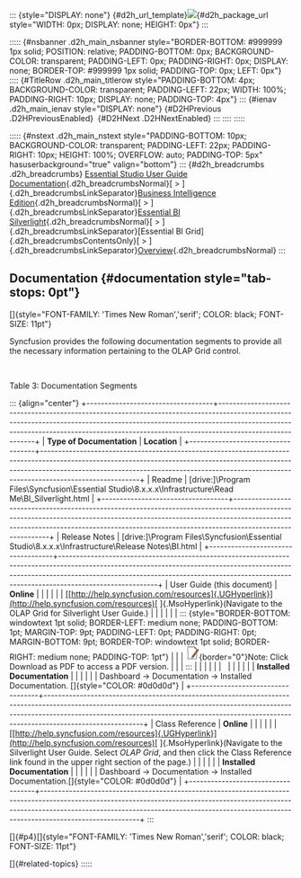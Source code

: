 ::: {style="DISPLAY: none"}
[](ms-xhelp:///?Id=d2h_url_template){#d2h_url_template}![](!package_url!){#d2h_package_url style="WIDTH: 0px; DISPLAY: none; HEIGHT: 0px"}
:::

::::: {#nsbanner .d2h_main_nsbanner style="BORDER-BOTTOM: #999999 1px solid; POSITION: relative; PADDING-BOTTOM: 0px; BACKGROUND-COLOR: transparent; PADDING-LEFT: 0px; PADDING-RIGHT: 0px; DISPLAY: none; BORDER-TOP: #999999 1px solid; PADDING-TOP: 0px; LEFT: 0px"}
:::: {#TitleRow .d2h_main_titlerow style="PADDING-BOTTOM: 4px; BACKGROUND-COLOR: transparent; PADDING-LEFT: 22px; WIDTH: 100%; PADDING-RIGHT: 10px; DISPLAY: none; PADDING-TOP: 4px"}
::: {#ienav .d2h_main_ienav style="DISPLAY: none"}
[](ms-xhelp:///?Id=48f40306-7445-43e6-9de1-bcf80df1ea82){#D2HPrevious .D2HPreviousEnabled}  [](ms-xhelp:///?Id=0fcfd061-ca69-4245-a0f1-597f2093b607){#D2HNext .D2HNextEnabled}
:::
::::
:::::

::::: {#nstext .d2h_main_nstext style="PADDING-BOTTOM: 10px; BACKGROUND-COLOR: transparent; PADDING-LEFT: 22px; PADDING-RIGHT: 10px; HEIGHT: 100%; OVERFLOW: auto; PADDING-TOP: 5px" hasuserbackground="true" valign="bottom"}
::: {#d2h_breadcrumbs .d2h_breadcrumbs}
[Essential Studio User Guide Documentation](ms-xhelp:///?Id=12457748-09e3-4d74-a240-8e049cedf030){.d2h_breadcrumbsNormal}[ \> ]{.d2h_breadcrumbsLinkSeparator}[Business Intelligence Edition](ms-xhelp:///?Id=fdf33dd8-62b2-47b9-ad7b-fc50e590bca5){.d2h_breadcrumbsNormal}[ \> ]{.d2h_breadcrumbsLinkSeparator}[Essential BI Silverlight](ms-xhelp:///?Id=c006b39c-6aa2-4637-b7de-3e7b6cb3f9f9){.d2h_breadcrumbsNormal}[ \> ]{.d2h_breadcrumbsLinkSeparator}[Essential BI Grid]{.d2h_breadcrumbsContentsOnly}[ \> ]{.d2h_breadcrumbsLinkSeparator}[Overview](ms-xhelp:///?Id=42543854-d9f2-4941-89af-f9b3a8452ed1){.d2h_breadcrumbsNormal}
:::

## Documentation {#documentation style="tab-stops: 0pt"}

[]{style="FONT-FAMILY: 'Times New Roman','serif'; COLOR: black; FONT-SIZE: 11pt"} 

Syncfusion provides the following documentation segments to provide all the necessary information pertaining to the OLAP Grid control.

 

Table 3: Documentation Segments

::: {align="center"}
+-----------------------------------+---------------------------------------------------------------------------------------------------------------------------------------------------------------------------------------------------------------------------------------------------------------------+
| **Type of Documentation**         | **Location**                                                                                                                                                                                                                                                        |
+-----------------------------------+---------------------------------------------------------------------------------------------------------------------------------------------------------------------------------------------------------------------------------------------------------------------+
| Readme                            | \[drive:\]\\Program Files\\Syncfusion\\Essential Studio\\8.x.x.x\\Infrastructure\\Read Me\\BI_Silverlight.html                                                                                                                                                      |
+-----------------------------------+---------------------------------------------------------------------------------------------------------------------------------------------------------------------------------------------------------------------------------------------------------------------+
| Release Notes                     | \[drive:\]\\Program Files\\Syncfusion\\Essential Studio\\8.x.x.x\\Infrastructure\\Release Notes\\BI.html                                                                                                                                                            |
+-----------------------------------+---------------------------------------------------------------------------------------------------------------------------------------------------------------------------------------------------------------------------------------------------------------------+
| User Guide (this document)        | **Online**                                                                                                                                                                                                                                                          |
|                                   |                                                                                                                                                                                                                                                                     |
|                                   | [[http://help.syncfusion.com/resources]{.UGHyperlink}](http://help.syncfusion.com/resources)[ ]{.MsoHyperlink}(Navigate to the OLAP Grid for Silverlight User Guide.)                                                                                               |
|                                   |                                                                                                                                                                                                                                                                     |
|                                   | ::: {style="BORDER-BOTTOM: windowtext 1pt solid; BORDER-LEFT: medium none; PADDING-BOTTOM: 1pt; MARGIN-TOP: 9pt; PADDING-LEFT: 0pt; PADDING-RIGHT: 0pt; MARGIN-BOTTOM: 9pt; BORDER-TOP: windowtext 1pt solid; BORDER-RIGHT: medium none; PADDING-TOP: 1pt"}         |
|                                   | ![](ImagesExt/image38_1.jpg){border="0"}Note: Click Download as PDF to access a PDF version.                                                                                                                                                                        |
|                                   | :::                                                                                                                                                                                                                                                                 |
|                                   |                                                                                                                                                                                                                                                                     |
|                                   |                                                                                                                                                                                                                                                                     |
|                                   |                                                                                                                                                                                                                                                                     |
|                                   | **Installed Documentation**                                                                                                                                                                                                                                         |
|                                   |                                                                                                                                                                                                                                                                     |
|                                   | Dashboard -\> Documentation -\> Installed Documentation. []{style="COLOR: #0d0d0d"}                                                                                                                                                                                 |
+-----------------------------------+---------------------------------------------------------------------------------------------------------------------------------------------------------------------------------------------------------------------------------------------------------------------+
| Class Reference                   | **Online**                                                                                                                                                                                                                                                          |
|                                   |                                                                                                                                                                                                                                                                     |
|                                   | [[http://help.syncfusion.com/resources]{.UGHyperlink}](http://help.syncfusion.com/resources)[ ]{.MsoHyperlink}(Navigate to the Silverlight User Guide. Select *OLAP* *Grid*, and then click the Class Reference link found in the upper right section of the page.) |
|                                   |                                                                                                                                                                                                                                                                     |
|                                   | **Installed Documentation**                                                                                                                                                                                                                                         |
|                                   |                                                                                                                                                                                                                                                                     |
|                                   | Dashboard -\> Documentation -\> Installed Documentation.[]{style="COLOR: #0d0d0d"}                                                                                                                                                                                  |
+-----------------------------------+---------------------------------------------------------------------------------------------------------------------------------------------------------------------------------------------------------------------------------------------------------------------+
:::

[]{#p4}[]{style="FONT-FAMILY: 'Times New Roman','serif'; COLOR: black; FONT-SIZE: 11pt"} 

[]{#related-topics}
:::::
